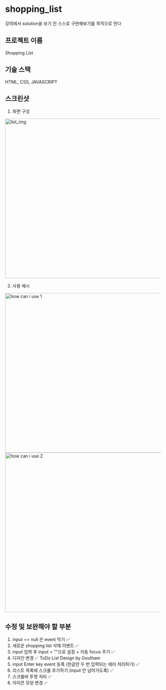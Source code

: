 # shopping_list

강의에서 solution을 보기 전 스스로 구현해보기를 목적으로 한다

## 프로젝트 이름

Shopping List

## 기술 스택

HTML, CSS, JAVASCRIPT

## 스크린샷

1. 화면 구성

<img width="516" alt="list_img" src="https://user-images.githubusercontent.com/75401130/124381377-16a9de80-dcfd-11eb-8dd9-91f4428790b9.png">

2. 사용 예시

<img width="516" alt="how can i use 1" src="https://user-images.githubusercontent.com/75401130/124382060-71910500-dd00-11eb-90db-4f59d37c91c1.gif" />

<img width="516" alt="how can i use 2" src="https://user-images.githubusercontent.com/75401130/124382084-85d50200-dd00-11eb-8b70-f09f74912713.gif" />

## 수정 및 보완해야 할 부분

1. input == null 은 event 막기 ✅
2. 새로운 shopping list 삭제 이벤트 ✅
3. input 입력 후 input = ""으로 설정 + 자동 focus 주기 ✅
4. 디자인 변경 ✅ ToDo List Design by Goutham
5. input Enter key event 등록 (한글만 두 번 입력되는 에러 처리하기) ✅
6. 리스트 목록에 스크롤 추가하기 (input 안 넘어가도록) ✅
7. 스크롤바 투명 처리 ✅
8. 아이콘 모양 변경 ✅
